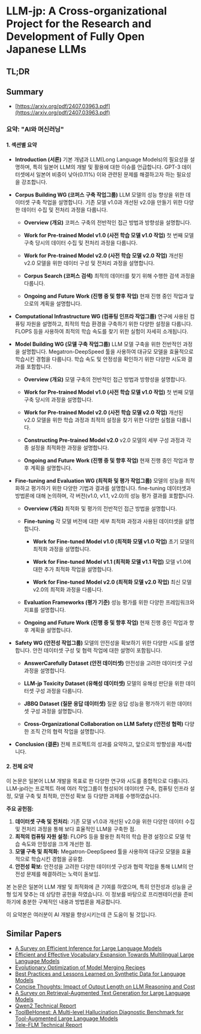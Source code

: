 # LLM-jp: A Cross-organizational Project for the Research and Development of Fully Open Japanese LLMs
## TL;DR
## Summary
- [https://arxiv.org/pdf/2407.03963.pdf](https://arxiv.org/pdf/2407.03963.pdf)

### 요약: "AI와 머신러닝"

#### 1. 섹션별 요약

- **Introduction (서론)**
  기본 개념과 LLM(Long Language Models)의 필요성을 설명하며, 특히 일본어 LLM의 개발 및 활용에 대한 이슈를 언급합니다. GPT-3 데이터셋에서 일본어 비중이 낮아(0.11%) 이와 관련된 문제를 해결하고자 하는 필요성을 강조합니다.

- **Corpus Building WG (코퍼스 구축 작업그룹)**
  LLM 모델의 성능 향상을 위한 데이터셋 구축 작업을 설명합니다. 기존 모델 v1.0과 개선된 v2.0을 만들기 위한 다양한 데이터 수집 및 전처리 과정을 다룹니다. 

  - **Overview (개요)**
    코퍼스 구축의 전반적인 접근 방법과 방향성을 설명합니다.

  - **Work for Pre-trained Model v1.0 (사전 학습 모델 v1.0 작업)**
    첫 번째 모델 구축 당시의 데이터 수집 및 전처리 과정을 다룹니다.

  - **Work for Pre-trained Model v2.0 (사전 학습 모델 v2.0 작업)**
    개선된 v2.0 모델을 위한 데이터 구성 및 전처리 과정을 설명합니다.

  - **Corpus Search (코퍼스 검색)**
    최적의 데이터를 찾기 위해 수행한 검색 과정을 다룹니다.

  - **Ongoing and Future Work (진행 중 및 향후 작업)**
    현재 진행 중인 작업과 앞으로의 계획을 설명합니다.

- **Computational Infrastructure WG (컴퓨팅 인프라 작업그룹)**
  연구에 사용된 컴퓨팅 자원을 설명하고, 최적의 학습 환경을 구축하기 위한 다양한 설정을 다룹니다. FLOPS 등을 사용하여 최적의 학습 속도를 찾기 위한 실험이 자세히 소개됩니다.

- **Model Building WG (모델 구축 작업그룹)**
  LLM 모델 구축을 위한 전반적인 과정을 설명합니다. Megatron-DeepSpeed 툴을 사용하여 대규모 모델을 효율적으로 학습시킨 경험을 다룹니다. 학습 속도 및 안정성을 확인하기 위한 다양한 시도와 결과를 포함합니다.

  - **Overview (개요)**
    모델 구축의 전반적인 접근 방법과 방향성을 설명합니다.

  - **Work for Pre-trained Model v1.0 (사전 학습 모델 v1.0 작업)**
    첫 번째 모델 구축 당시의 과정을 설명합니다.

  - **Work for Pre-trained Model v2.0 (사전 학습 모델 v2.0 작업)**
    개선된 v2.0 모델을 위한 학습 과정과 최적의 설정을 찾기 위한 다양한 실험을 다룹니다.

  - **Constructing Pre-trained Model v2.0**
    v2.0 모델의 세부 구성 과정과 각종 설정을 최적화한 과정을 설명합니다.

  - **Ongoing and Future Work (진행 중 및 향후 작업)**
    현재 진행 중인 작업과 향후 계획을 설명합니다.

- **Fine-tuning and Evaluation WG (최적화 및 평가 작업그룹)**
  모델의 성능을 최적화하고 평가하기 위한 다양한 기법과 결과를 설명합니다. fine-tuning 데이터셋과 방법론에 대해 논의하며, 각 버전(v1.0, v1.1, v2.0)의 성능 평가 결과를 포함합니다.

  - **Overview (개요)**
    최적화 및 평가의 전반적인 접근 방법을 설명합니다.

  - **Fine-tuning**
    각 모델 버전에 대한 세부 최적화 과정과 사용된 데이터셋을 설명합니다.

    - **Work for Fine-tuned Model v1.0 (최적화 모델 v1.0 작업)**
      초기 모델의 최적화 과정을 설명합니다.

    - **Work for Fine-tuned Model v1.1 (최적화 모델 v1.1 작업)**
      모델 v1.0에 대한 추가 최적화 작업을 설명합니다.

    - **Work for Fine-tuned Model v2.0 (최적화 모델 v2.0 작업)**
      최신 모델 v2.0의 최적화 과정을 다룹니다.

  - **Evaluation Frameworks (평가 기준)**
    성능 평가를 위한 다양한 프레임워크와 지표를 설명합니다.

  - **Ongoing and Future Work (진행 중 및 향후 작업)**
    현재 진행 중인 작업과 향후 계획을 설명합니다.

- **Safety WG (안전성 작업그룹)**
  모델의 안전성을 확보하기 위한 다양한 시도를 설명합니다. 안전 데이터셋 구성 및 협력 작업에 대한 설명이 포함됩니다.

  - **AnswerCarefully Dataset (안전 데이터셋)**
    안전성을 고려한 데이터셋 구성 과정을 설명합니다.

  - **LLM-jp Toxicity Dataset (유해성 데이터셋)**
    모델의 유해성 판단을 위한 데이터셋 구성 과정을 다룹니다.

  - **JBBQ Dataset (질문 응답 데이터셋)**
    질문 응답 성능을 평가하기 위한 데이터셋 구성 과정을 설명합니다.

  - **Cross-Organizational Collaboration on LLM Safety (안전성 협력)**
    다양한 조직 간의 협력 작업을 설명합니다.

- **Conclusion (결론)**
  전체 프로젝트의 성과를 요약하고, 앞으로의 방향성을 제시합니다.

#### 2. 전체 요약

이 논문은 일본어 LLM 개발을 목표로 한 다양한 연구와 시도를 종합적으로 다룹니다. LLM-jp라는 프로젝트 하에 여러 작업그룹이 형성되어 데이터셋 구축, 컴퓨팅 인프라 설정, 모델 구축 및 최적화, 안전성 확보 등 다양한 과제를 수행하였습니다.

**주요 공헌점:**

1. **데이터셋 구축 및 전처리:** 기존 모델 v1.0과 개선된 v2.0을 위한 다양한 데이터 수집 및 전처리 과정을 통해 보다 효율적인 LLM을 구축한 점.
2. **최적의 컴퓨팅 자원 설정:** FLOPS 등을 활용한 최적의 학습 환경 설정으로 모델 학습 속도와 안정성을 크게 개선한 점.
3. **모델 구축 및 최적화:** Megatron-DeepSpeed 툴을 사용하여 대규모 모델을 효율적으로 학습시킨 경험을 공유함.
4. **안전성 확보:** 안전성을 고려한 다양한 데이터셋 구성과 협력 작업을 통해 LLM의 안전성 문제를 해결하려는 노력이 돋보임.

본 논문은 일본어 LLM 개발 및 최적화에 큰 기여를 하였으며, 특히 안전성과 성능을 균형 있게 맞추는 데 상당한 공헌을 하였습니다. 이 정보를 바탕으로 프리젠테이션을 준비하기에 충분한 구체적인 내용과 방법론을 제공합니다.

이 요약본은 여러분이 AI 개발을 향상시키는데 큰 도움이 될 것입니다.

## Similar Papers
- [A Survey on Efficient Inference for Large Language Models](2404.14294.md)
- [Efficient and Effective Vocabulary Expansion Towards Multilingual Large Language Models](2402.14714.md)
- [Evolutionary Optimization of Model Merging Recipes](2403.13187.md)
- [Best Practices and Lessons Learned on Synthetic Data for Language Models](2404.07503.md)
- [Concise Thoughts: Impact of Output Length on LLM Reasoning and Cost](2407.19825.md)
- [A Survey on Retrieval-Augmented Text Generation for Large Language Models](2404.10981.md)
- [Qwen2 Technical Report](2407.10671.md)
- [ToolBeHonest: A Multi-level Hallucination Diagnostic Benchmark for Tool-Augmented Large Language Models](2406.20015.md)
- [Tele-FLM Technical Report](2404.16645.md)
